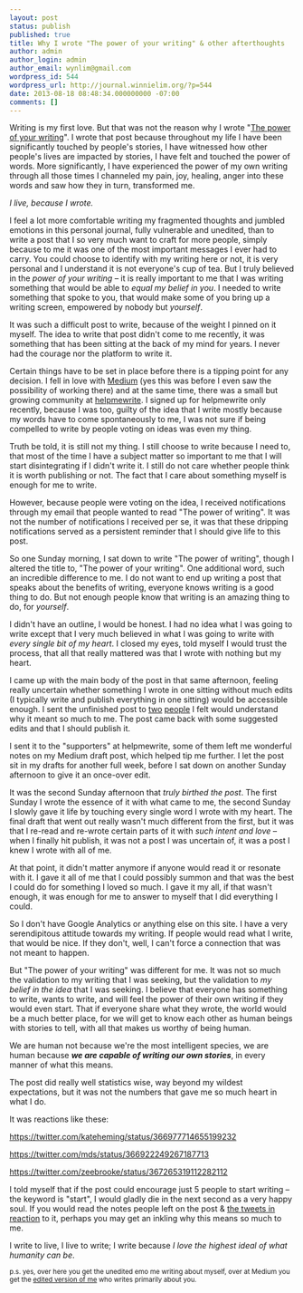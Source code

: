 ```yaml
---
layout: post
status: publish
published: true
title: Why I wrote "The power of your writing" & other afterthoughts
author: admin
author_login: admin
author_email: wynlim@gmail.com
wordpress_id: 544
wordpress_url: http://journal.winnielim.org/?p=544
date: 2013-08-18 08:48:34.000000000 -07:00
comments: []
---
```

Writing is my first love. But that was not the reason why I wrote "<a href="https://medium.com/writers-on-writing/c235ee82e603" target="_blank">The power of your writing</a>". I wrote that post because throughout my life I have been significantly touched by people's stories, I have witnessed how other people's lives are impacted by stories, I have felt and touched the power of words. More significantly, I have experienced the power of my own writing through all those times I channeled my pain, joy, healing, anger into these words and saw how they in turn, transformed me.

<em>I live, because I wrote.</em>

I feel a lot more comfortable writing my fragmented thoughts and jumbled emotions in this personal journal, fully vulnerable and unedited, than to write a post that I so very much want to craft for more people, simply because to me it was one of the most important messages I ever had to carry. You could choose to identify with my writing here or not, it is very personal and I understand it is not everyone's cup of tea. But I truly believed in the <em>power of your writing</em> – it is really important to me that I was writing something that would be able to <em>equal my belief in you</em>. I needed to write something that spoke to you, that would make some of you bring up a writing screen, empowered by nobody but <em>yourself</em>.

It was such a difficult post to write, because of the weight I pinned on it myself. The idea to write that post didn't come to me recently, it was something that has been sitting at the back of my mind for years. I never had the courage nor the platform to write it.

Certain things have to be set in place before there is a tipping point for any decision. I fell in love with <a href="http://medium.com" target="_blank">Medium</a> (yes this was before I even saw the possibility of working there) and at the same time, there was a small but growing community at <a href="http://helpmewrite.co" target="_blank">helpmewrite</a>. I signed up for helpmewrite only recently, because I was too, guilty of the idea that I write mostly because my words have to come spontaneously to me, I was not sure if being compelled to write by people voting on ideas was even my thing.

Truth be told, it is still not my thing. I still choose to write because I need to, that most of the time I have a subject matter so important to me that I will start disintegrating if I didn't write it. I still do not care whether people think it is worth publishing or not. The fact that I care about something myself is enough for me to write.

However, because people were voting on the idea, I received notifications through my email that people wanted to read "The power of writing". It was not the number of notifications I received per se, it was that these dripping notifications served as a persistent reminder that I should give life to this post.

So one Sunday morning, I sat down to write "The power of writing", though I altered the title to, "The power of your writing". One additional word, such an incredible difference to me. I do not want to end up writing a post that speaks about the benefits of writing, everyone knows writing is a good thing to do. But not enough people know that writing is an amazing thing to do, for <em>yourself</em>.

I didn't have an outline, I would be honest. I had no idea what I was going to write except that I very much believed in what I was going to write with <em>every single bit of my heart</em>. I closed my eyes, told myself I would trust the process, that all that really mattered was that I wrote with nothing but my heart.

I came up with the main body of the post in that same afternoon, feeling really uncertain whether something I wrote in one sitting without much edits (I typically write and publish everything in one sitting) would be accessible enough. I sent the unfinished post to <a href="http://medium.com/@rrhoover/" target="_blank">two</a> <a href="http://medium.com/@verbagetruck" target="_blank">people</a> I felt would understand why it meant so much to me. The post came back with some suggested edits and that I should publish it.

I sent it to the "supporters" at helpmewrite, some of them left me wonderful notes on my Medium draft post, which helped tip me further. I let the post sit in my drafts for another full week, before I sat down on another Sunday afternoon to give it an once-over edit.

It was the second Sunday afternoon that <em>truly birthed the post</em>. The first Sunday I wrote the essence of it with what came to me, the second Sunday I slowly gave it life by touching every single word I wrote with my heart. The final draft that went out really wasn't much different from the first, but it was that I re-read and re-wrote certain parts of it with <em>such intent and love</em> – when I finally hit publish, it was not a post I was uncertain of, it was a post I knew I wrote with all of me.

At that point, it didn't matter anymore if anyone would read it or resonate with it. I gave it all of me that I could possibly summon and that was the best I could do for something I loved so much. I gave it my all, if that wasn't enough, it was enough for me to answer to myself that I did everything I could.

So I don't have Google Analytics or anything else on this site. I have a very serendipitous attitude towards my writing. If people would read what I write, that would be nice. If they don't, well, I can't force a connection that was not meant to happen.

But "The power of your writing" was different for me. It was not so much the validation to my writing that I was seeking, but the validation to <em>my belief in the idea</em> that I was seeking. I believe that everyone has something to write, wants to write, and will feel the power of their own writing if they would even start. That if everyone share what they wrote, the world would be a much better place, for we will get to know each other as human beings with stories to tell, with all that makes us worthy of being human.

We are human not because we're the most intelligent species, we are human because <strong><em>we are capable of writing our own stories</em></strong>, in every manner of what this means.

The post did really well statistics wise, way beyond my wildest expectations, but it was not the numbers that gave me so much heart in what I do.

It was reactions like these:

https://twitter.com/kateheming/status/366977714655199232

https://twitter.com/mds/status/366922249267187713

https://twitter.com/zeebrooke/status/367265319112282112

I told myself that if the post could encourage just 5 people to start writing – the keyword is "start", I would gladly die in the next second as a very happy soul. If you would read the notes people left on the post &amp; <a href="http://topsy.com/trackback?url=https%3A%2F%2Fmedium.com%2Fwriters-on-writing%2Fc235ee82e603">the tweets in reaction</a> to it, perhaps you may get an inkling why this means so much to me.

I write to live, I live to write; I write because <em>I love the highest ideal of what humanity can be</em>.

<small>p.s. yes, over here you get the unedited emo me writing about myself, over at Medium you get the <a href="https://medium.com/@wynlim">edited version of me</a> who writes primarily about you.</small>
